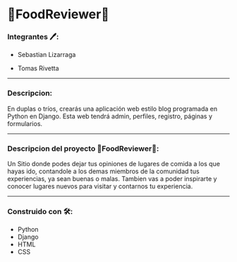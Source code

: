 # 🍔FoodReviewer🍕

### Integrantes 🖊️:

* Sebastian Lizarraga

* Tomas Rivetta

<hr>

### Descripcion:

En duplas o tríos, crearás una aplicación web estilo blog programada en Python en Django. Esta web tendrá admin, perfiles, registro, páginas y formularios.

<hr>

### Descripcion del proyecto 🍔FoodReviewer🍕:

Un Sitio donde podes dejar tus opiniones de lugares de comida a los que hayas ido, contandole a los demas miembros de la comunidad tus experiencias, ya sean buenas o malas. Tambien vas a poder inspirarte y conocer lugares nuevos para visitar y contarnos tu experiencia.

<hr>


### Construido con 🛠️:

* Python
* Django
* HTML
* CSS
